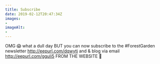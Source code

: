 ```yaml
---
title: Subscribe
date: 2019-02-12T20:47:34Z
images: 
-  
imageAlt: 
- 
---
```


OMG 😱 what a dull day BUT you can now subscribe to the #ForestGarden newsletter <http://eepurl.com/dqwytj> and & blog via email <http://eepurl.com/gguIi5> FROM THE WEBSITE 👏

